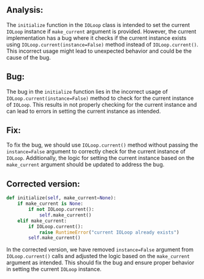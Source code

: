 ## Analysis:
The `initialize` function in the `IOLoop` class is intended to set the current `IOLoop` instance if `make_current` argument is provided. However, the current implementation has a bug where it checks if the current instance exists using `IOLoop.current(instance=False)` method instead of `IOLoop.current()`. This incorrect usage might lead to unexpected behavior and could be the cause of the bug.

## Bug:
The bug in the `initialize` function lies in the incorrect usage of `IOLoop.current(instance=False)` method to check for the current instance of `IOLoop`. This results in not properly checking for the current instance and can lead to errors in setting the current instance as intended.

## Fix:
To fix the bug, we should use `IOLoop.current()` method without passing the `instance=False` argument to correctly check for the current instance of `IOLoop`. Additionally, the logic for setting the current instance based on the `make_current` argument should be updated to address the bug.

## Corrected version:
```python
def initialize(self, make_current=None):
    if make_current is None:
        if not IOLoop.current():
            self.make_current()
    elif make_current:
        if IOLoop.current():
            raise RuntimeError("current IOLoop already exists")
        self.make_current()
```

In the corrected version, we have removed `instance=False` argument from `IOLoop.current()` calls and adjusted the logic based on the `make_current` argument as intended. This should fix the bug and ensure proper behavior in setting the current `IOLoop` instance.